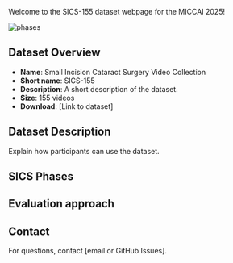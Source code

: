 Welcome to the SICS-155 dataset webpage for the MICCAI 2025!

![phases](/assets/SICS_phases.png)


## Dataset Overview
- **Name**: Small Incision Cataract Surgery Video Collection
- **Short name**: SICS-155
- **Description**: A short description of the dataset.
- **Size**: 155 videos
- **Download**: [Link to dataset]

## Dataset Description
Explain how participants can use the dataset.

## SICS Phases

## Evaluation approach

## Contact
For questions, contact [email or GitHub Issues].